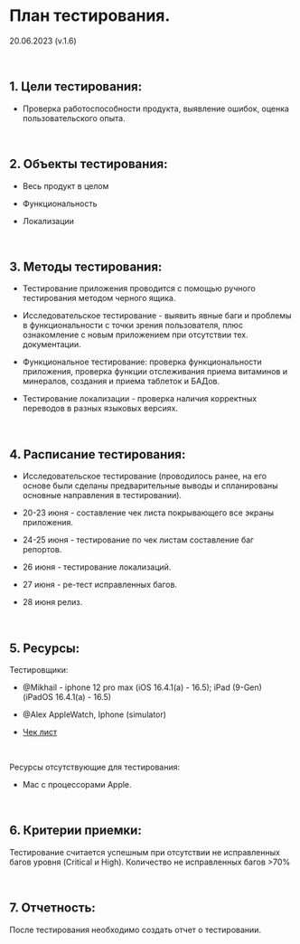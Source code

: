 # План тестирования.
20.06.2023 (v.1.6)
 
 <br>

 ## 1. Цели тестирования: 

- Проверка работоспособности продукта, выявление ошибок, оценка пользовательского опыта.

 <br>

 ## 2. Объекты тестирования: 

- Весь продукт в целом

- Функциональность

 - Локализации

  <br>

## 3. Методы тестирования: 

- Тестирование приложения проводится с помощью ручного тестирования методом черного ящика. 

- Исследовательское тестирование - выявить явные баги и проблемы в функциональности с точки зрения пользователя, плюс ознакомление с новым приложением при отсутствии тех. документации.

- Функциональное тестирование:  проверка функциональности приложения, проверка функции отслеживания приема витаминов и минералов, создания и приема таблеток и БАДов. 

- Тестирование локализации - проверка наличия корректных переводов в разных языковых версиях.

  <br>

## 4. Расписание тестирования:

- Исследовательское тестирование (проводилось ранее, на его основе были сделаны предварительные выводы и спланированы основные направления в тестировании).

 - 20-23 июня -   составление чек листа покрывающего все экраны приложения.

- 24-25 июня -  тестирование по чек листам составление баг репортов.

- 26 июня  - тестирование локализаций.

- 27 июня - ре-тест исправленных багов.

- 28 июня релиз.

 <br>

## 5. Ресурсы: 

Тестировщики:

- @Mikhail  - iphone 12 pro max (iOS 16.4.1(a) - 16.5); iPad (9-Gen) (iPadOS 16.4.1(a) - 16.5)

- @Alex AppleWatch, Iphone (simulator)

- [Чек лист](https://docs.google.com/spreadsheets/d/1_aQKvt4SWxL3eLpHKZwPYK7MHqhr2urCyvdOFEPprJE/edit?usp=sharing)

 <br>
 
Ресурсы отсутствующие для тестирования:
-  Mac с процессорами Apple.

 <br>

 ## 6. Критерии приемки: 
 Тестирование считается успешным при отсутствии не исправленных багов уровня (Critical и High). Количество не исправленных багов >70%

  <br>

 ## 7. Отчетность: 
 После тестирования необходимо создать отчет о тестировании.